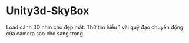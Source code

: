 # Unity3d-SkyBox
Load cảnh 3D nhìn cho đẹp mắt. Thử tìm hiểu 1 vài quỹ đạo chuyển động của camera sao cho sang trọng
